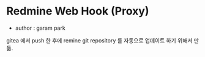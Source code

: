 # Redmine Web Hook (Proxy)

* author : garam park

gitea 에서 push 한 후에 remine git repository 를 자동으로 업데이트 하기 위해서 만듦.